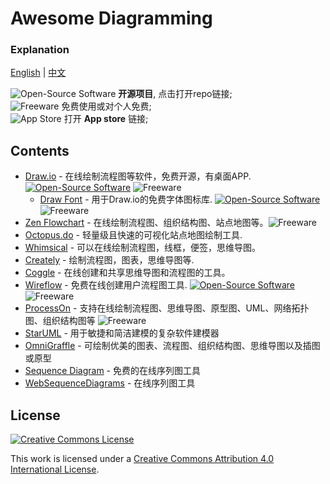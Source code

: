 # Awesome Diagramming

### Explanation

[English](README.md) | [中文](README-zh.md)

![Open-Source Software][OSS Icon] **开源项目**, 点击打开repo链接;\
![Freeware][Freeware Icon] 免费使用或对个人免费;\
![App Store][app-store Icon] 打开 **App store** 链接;

## Contents

* [Draw.io](https://www.diagrams.net/) - 在线绘制流程图等软件，免费开源，有桌面APP. [![Open-Source Software][OSS Icon]](https://github.com/jgraph/drawio) ![Freeware][Freeware Icon] 
  - [Draw Font](https://github.com/webketje/drawio-font-awesome) - 用于Draw.io的免费字体图标库. [![Open-Source Software][OSS Icon]](https://github.com/webketje/drawio-font-awesome) ![Freeware][Freeware Icon] 
* [Zen Flowchart](https://www.zenflowchart.com/) - 在线绘制流程图、组织结构图、站点地图等。![Freeware][Freeware Icon]
* [Octopus.do](https://octopus.do/) - 轻量级且快速的可视化站点地图绘制工具.
* [Whimsical](https://whimsical.com/) - 可以在线绘制流程图，线框，便签，思维导图。
* [Creately](https://creately.com/) - 绘制流程图，图表，思维导图等.
* [Coggle](https://coggle.it/) - 在线创建和共享思维导图和流程图的工具。
* [Wireflow](https://wireflow.co/) - 免费在线创建用户流程图工具. [![Open-Source Software][OSS Icon]](https://github.com/vanila-io/wireflow) ![Freeware][Freeware Icon]
* [ProcessOn](https://www.processon.com/) - 支持在线绘制流程图、思维导图、原型图、UML、网络拓扑图、组织结构图等 ![Freeware][Freeware Icon]
* [StarUML](http://staruml.io/) - 用于敏捷和简洁建模的复杂软件建模器
* [OmniGraffle](https://www.omnigroup.com/omnigraffle) - 可绘制优美的图表、流程图、组织结构图、思维导图以及插图或原型
* [Sequence Diagram](https://sequencediagram.org/) - 免费的在线序列图工具
* [WebSequenceDiagrams](https://www.websequencediagrams.com/) - 在线序列图工具

[OSS Icon]: https://jaywcjlove.github.io/sb/ico/min-oss.svg "Open Source Software"
[Freeware Icon]: https://jaywcjlove.github.io/sb/ico/min-free.svg "Freeware"
[app-store Icon]: https://jaywcjlove.github.io/sb/ico/min-app-store.svg "App Store Software"
[awesome-list Icon]: https://jaywcjlove.github.io/sb/ico/min-awesome.svg "Awesome List"

## License

[![Creative Commons License](http://i.creativecommons.org/l/by/4.0/88x31.png)](https://creativecommons.org/licenses/by/4.0/)

This work is licensed under a [Creative Commons Attribution 4.0 International License](http://creativecommons.org/licenses/by/4.0/).
